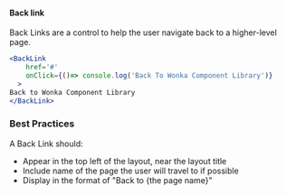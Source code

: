 #### Back link

Back Links are a control to help the user navigate back to a higher-level page.

```jsx
<BackLink
    href='#'
    onClick={()=> console.log('Back To Wonka Component Library')}
  >
Back to Wonka Component Library
</BackLink>
```

### Best Practices
A Back Link should:
* Appear in the top left of the layout, near the layout title
* Include name of the page the user will travel to if possible
* Display in the format of "Back to {the page name}"
